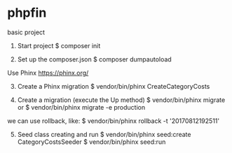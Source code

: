 # phpfin
basic project

1. Start project
  $ composer init

2. Set up the composer.json
  $ composer dumpautoload

  Use Phinx
  https://phinx.org/

3. Create a Phinx migration
  $ vendor/bin/phinx CreateCategoryCosts

4. Create a migration (execute the Up method)
  $ vendor/bin/phinx migrate
  or
  $ vendor/bin/phinx migrate -e production

  we can use rollback, like:
  $ vendor/bin/phinx rollback -t '20170812192511'

5. Seed class creating and run
  $ vendor/bin/phinx seed:create CategoryCostsSeeder
  $ vendor/bin/phinx seed:run
